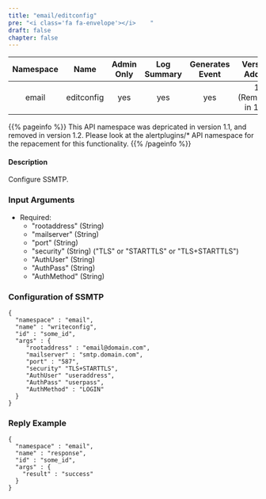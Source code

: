 ```yaml
---
title: "email/editconfig"
pre: "<i class='fa fa-envelope'></i>	"
draft: false
chapter: false
---
```


| Namespace | Name | Admin Only | Log Summary | Generates Event | Version Added
|:----------------:|:--------:|:--------:|:--------:|:--------:|:---:|
| email | editconfig | yes | yes | yes | 1 (Removed in 1.2) |

{{% pageinfo %}}
This API namespace was depricated in version 1.1, and removed in version 1.2. 
Please look at the alertplugins/* API namespace for the repacement for this functionality.
{{% /pageinfo %}}

#### Description
Configure SSMTP.

### Input Arguments
* Required:
   * "rootaddress" (String)
   * "mailserver" (String)
   * "port" (String)
   * "security" (String) ("TLS" or "STARTTLS" or "TLS+STARTTLS")
   * "AuthUser" (String)
   * "AuthPass" (String)
   * "AuthMethod" (String)


### Configuration of SSMTP 
```
{
  "namespace" : "email",
  "name" : "writeconfig",
  "id" : "some_id",
  "args" : {
     "rootaddress" : "email@domain.com",
     "mailserver" : "smtp.domain.com",
     "port" : "587",
     "security" "TLS+STARTTLS",
     "AuthUser" "useraddress",
     "AuthPass" "userpass",
     "AuthMethod" : "LOGIN"
  }
}
```



### Reply Example
```
{
  "namespace" : "email",
  "name" : "response",
  "id" : "some_id",
  "args" : {
    "result" : "success"
  }
}
```

